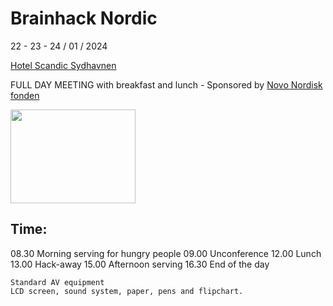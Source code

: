 # Brainhack Nordic

22 - 23 - 24 / 01 / 2024             


[Hotel Scandic Sydhavnen](https://www.scandichotels.com/hotels/denmark/copenhagen/scandic-sydhavnen)

FULL DAY MEETING with breakfast and lunch - Sponsored by [Novo Nordisk fonden](https://novonordiskfonden.dk/en/)

<img src="https://github.com/openneuropet/outreach/blob/main/Templates/Images/logo-Novo-Nordisk-Fonden.png" width="200" height="150">

## Time: 

08.30 Morning serving for hungry people
09.00 Unconference
12.00 Lunch
13.00 Hack-away
15.00 Afternoon serving
16.30 End of the day
    
    Standard AV equipment
    LCD screen, sound system, paper, pens and flipchart.
   
   
